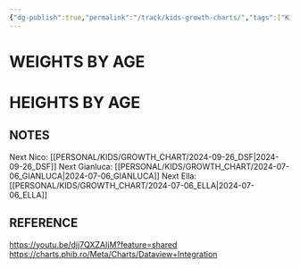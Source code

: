 ```yaml
---
{"dg-publish":true,"permalink":"/track/kids-growth-charts/","tags":["Kids","Data","tracking"],"noteIcon":""}
---
```



# WEIGHTS BY AGE
<canvas height="0" width="0" style="display: block; box-sizing: border-box; height: 0px; width: 0px;"></canvas>


# HEIGHTS BY AGE
<canvas height="0" width="0" style="display: block; box-sizing: border-box; height: 0px; width: 0px;"></canvas>


## NOTES


Next Nico: [[PERSONAL/KIDS/GROWTH_CHART/2024-09-26_DSF\|2024-09-26_DSF]]
Next Gianluca: [[PERSONAL/KIDS/GROWTH_CHART/2024-07-06_GIANLUCA\|2024-07-06_GIANLUCA]]
Next Ella: [[PERSONAL/KIDS/GROWTH_CHART/2024-07-06_ELLA\|2024-07-06_ELLA]]


## REFERENCE 
https://youtu.be/djj7QXZAIjM?feature=shared
https://charts.phib.ro/Meta/Charts/Dataview+Integration
